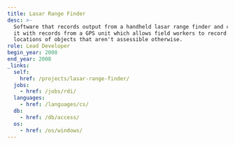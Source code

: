 ```yaml
---
title: Lasar Range Finder
desc: >-
  Software that records output from a handheld lasar range finder and combines
  it with records from a GPS unit which allows field workers to record the
  locations of objects that aren't assessible otherwise.
role: Lead Developer
begin_year: 2008
end_year: 2008
_links:
  self:
    href: /projects/lasar-range-finder/
  jobs:
    - href: /jobs/rdi/
  languages:
    - href: /languages/cs/
  db:
    - href: /db/access/
  os:
    - href: /os/windows/
---
```

